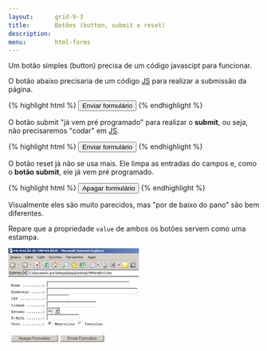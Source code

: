 ```yaml
---
layout:      grid-9-3
title:       Botões (button, submit e reset)
description: 
menu:        html-forms
---
```


Um botão simples (button) precisa de um código javascipt para funcionar.

O botão abaixo precisaria de um código [JS](/javascript/) para realizar a submissão da página.

{% highlight html %}
<input type="button" value="Enviar formulário" />
{% endhighlight %}

O botão submit "já vem pré programado" para realizar o __submit__, ou seja, não precisaremos "codar" em [JS](/javascript/).

{% highlight html %}
<input type="submit" value="Enviar formulário" />
{% endhighlight %}

O botão reset já não se usa mais. Ele limpa as entradas do campos e, como o __botão submit__, ele já vem pré programado.

{% highlight html %}
<input type="reset" value="Apagar formulário" />
{% endhighlight %}

Visualmente eles são muito parecidos, mas "por de baixo do pano" são bem diferentes.

Repare que a propriedade `value` de ambos os botões servem como uma estampa.

![Ilustração de um campo de button, submit e reset](buttons.jpg "Ilustração de um campo de button, submit e reset")

